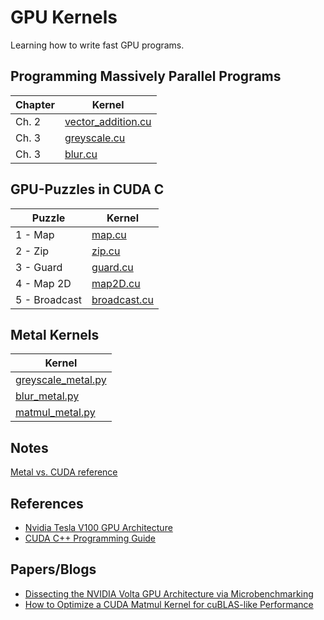 # GPU Kernels

Learning how to write fast GPU programs.

## Programming Massively Parallel Programs 

| Chapter | Kernel |
|---------|--------|
| Ch. 2   | [vector_addition.cu](/pmpp/vector_addition/vector_addition.cu) |
| Ch. 3   | [greyscale.cu](/pmpp/greyscale/greyscale.cu) |
| Ch. 3   | [blur.cu](/pmpp/blur/blur.cu) |

## GPU-Puzzles in CUDA C

| Puzzle  | Kernel |
|---------|--------|
| 1 - Map | [map.cu](/gpu-puzzles/map.cu) |
| 2 - Zip | [zip.cu](/gpu-puzzles/zip.cu) |
| 3 - Guard | [guard.cu](/gpu-puzzles/guard.cu) |
| 4 - Map 2D | [map2D.cu](/gpu-puzzles/map2D.cu) |
| 5 - Broadcast | [broadcast.cu](/gpu-puzzles/broadcast.cu) |

## Metal Kernels

| Kernel |
|--------|
| [greyscale_metal.py](/metal/greyscale_metal.py) |
| [blur_metal.py](/metal/blur_metal.py) |
| [matmul_metal.py](/metal/matmul_metal.py) |

## Notes

[Metal vs. CUDA reference](notes/metal-vs-cuda.md)

## References

- [Nvidia Tesla V100 GPU Architecture](https://images.nvidia.com/content/volta-architecture/pdf/volta-architecture-whitepaper.pdf)
- [CUDA C++ Programming Guide](https://docs.nvidia.com/cuda/pdf/CUDA_C_Programming_Guide.pdf)

## Papers/Blogs

- [Dissecting the NVIDIA Volta GPU Architecture via Microbenchmarking](https://arxiv.org/pdf/1804.06826)
- [How to Optimize a CUDA Matmul Kernel for cuBLAS-like Performance](https://siboehm.com/articles/22/CUDA-MMM) 